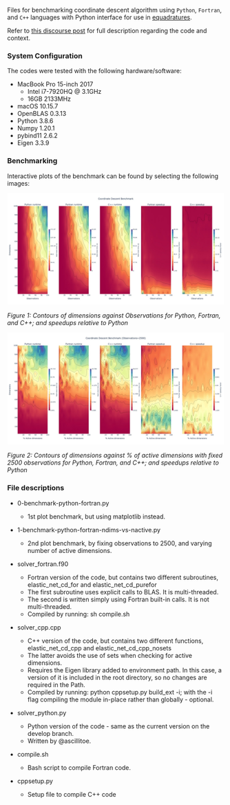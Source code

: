 Files for benchmarking coordinate descent algorithm using `Python`, `Fortran`, and `C++` languages with Python interface for use in [equadratures](https://github.com/Effective-Quadratures/equadratures).

Refer to [this discourse post](https://discourse.equadratures.org/t/the-quest-for-speed-an-indicative-survey-in-improving-performance/144/2) for full description regarding the code and context.

### System Configuration

The codes were tested with the following hardware/software:

- MacBook Pro 15-inch 2017
    - Intel i7-7920HQ @ 3.1GHz
    - 16GB 2133MHz
- macOS 10.15.7
- OpenBLAS 0.3.13
- Python 3.8.6
- Numpy 1.20.1
- pybind11 2.6.2
- Eigen 3.3.9

### Benchmarking

Interactive plots of the benchmark can be found by selecting the following images:

[![](outputs/ndims-all-Macbook.jpg)](https://plotly.com/~bubald/34.embed)

*Figure 1: Contours of dimensions against Observations for Python, Fortran, and C++; and speedups relative to Python*

[![](outputs/active_dims-all-Macbook.jpg)](https://plotly.com/~bubald/36.embed)


*Figure 2: Contours of dimensions against % of active dimensions with fixed 2500 observations for Python, Fortran, and C++; and speedups relative to Python*

### File descriptions

- 0-benchmark-python-fortran.py
  - 1st plot benchmark, but using matplotlib instead.
 
- 1-benchmark-python-fortran-ndims-vs-nactive.py
  - 2nd plot benchmark, by fixing observations to 2500, and varying number of active dimensions.
 
- solver_fortran.f90
  - Fortran version of the code, but contains two different subroutines, elastic_net_cd_for and elastic_net_cd_purefor
  - The first subroutine uses explicit calls to BLAS. It is multi-threaded.
  - The second is written simply using Fortran built-in calls. It is not multi-threaded.
  - Compiled by running: sh compile.sh
 
- solver_cpp.cpp
  - C++ version of the code, but contains two different functions, elastic_net_cd_cpp and elastic_net_cd_cpp_nosets
  - The latter avoids the use of sets when checking for active dimensions.
  - Requires the Eigen library added to environment path. In this case, a version of it is included in the root directory, so no changes are required in the Path.
  - Compiled by running: python cppsetup.py build_ext -i; with the -i flag compiling the module in-place rather than globally - optional.
 
- solver_python.py
  - Python version of the code - same as the current version on the develop branch.
  - Written by @ascillitoe.
 
- compile.sh
  - Bash script to compile Fortran code.
 
- cppsetup.py
  - Setup file to compile C++ code
 
